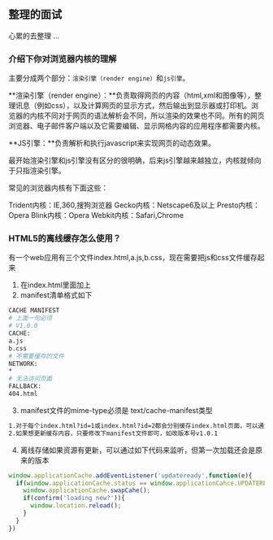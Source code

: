 ## 整理的面试

心累的去整理 ...

### 介绍下你对浏览器内核的理解

主要分成两个部分：`渲染引擎（render engine）`和`js引擎`。

**渲染引擎（render engine）：**负责取得网页的内容（html,xml和图像等），整理讯息（例如css），以及计算网页的显示方式，然后输出到显示器或打印机。浏览器的内核不同对于网页的语法解析会不同，所以渲染的效果也不同。所有的网页浏览器、电子邮件客户端以及它需要编辑、显示网格内容的应用程序都需要内核。

**JS引擎：**负责解析和执行javascript来实现网页的动态效果。

最开始渲染引擎和js引擎没有区分的很明确，后来js引擎越来越独立，内核就倾向于只指渲染引擎。

常见的浏览器内核有下面这些：

Trident内核：IE,360,搜狗浏览器
Gecko内核：Netscape6及以上
Presto内核：Opera
Blink内核：Opera
Webkit内核：Safari,Chrome

### HTML5的离线缓存怎么使用？

有一个web应用有三个文件index.html,a.js,b.css，现在需要把js和css文件缓存起来

1. 在index.html里面加上 <html manifest="test.manifest">
2. manifest清单格式如下

```bash
CACHE MANIFEST 
# 上面一句必须
# V1.0.0
CACHE:
a.js
b.css
# 不需要缓存的文件
NETWORK:
*
# 无法访问页面
FALLBACK:
404.html
```

3. manifest文件的mime-type必须是 text/cache-manifest类型

```bash
1.对于每个index.html?id=1或index.html?id=2都会分别缓存index.html页面，可以通过chrome浏览器Resources/Application Cache观察
2.如果想更新缓存内容，只要修改下manifest文件即可，如改版本号v1.0.1
```

4. 离线存储如果资源有更新，可以通过如下代码来监听，但第一次加载还会是原来的版本

```javascript
window.applicationCache.addEventListener('updateready',function(e){
  if(window.applicationCache.status == window.applicationCahce.UPDATEREADY){
    window.applicationCache.swapCahe();
    if(confirm('loading new?')){
      window.location.reload();
    }
  }
})
```



